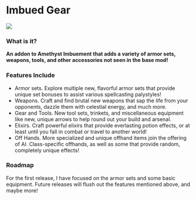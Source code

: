 # Imbued Gear
<p align="left">
<a href="https://opensource.org/licenses/MIT"><img src="https://img.shields.io/badge/License-MIT-brightgreen.svg"></a>
</p>

### What is it?
**An addon to Amethyst Imbuement that adds a variety of armor sets, weapons, tools, and other accessories not seen in the base mod!**

### Features Include
* Armor sets. Explore multiple new, flavorful armor sets that provide unique set bonuses to assist various spellcasting palystyles!
* Weapons. Craft and find brutal new weapons that sap the life from your opponents, dazzle them with celestial energy, and much more.
* Gear and Tools. New tool sets, trinkets, and miscellaneous equipment like new, unique arrows to help round out your build and arsenal.
* Elixirs. Craft powerful elixirs that provide everlasting potion effects, or at least until you fall in combat or travel to another world!
* Off Hands. More specialized and unique offhand items join the offering of AI. Class-specific offhands, as well as some that provide random, completely unique effects!

### Roadmap
For the first release, I have focused on the armor sets and some basic equipment. Future releases will flush out the features mentioned above, and maybe more!